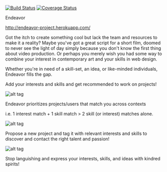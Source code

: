 [![Build Status](https://travis-ci.org/Mafooch/Endeavor.svg?branch=master)](https://travis-ci.org/Mafooch/Endeavor)
[![Coverage Status](https://coveralls.io/repos/Mafooch/Endeavor/badge.png)](https://coveralls.io/r/Mafooch/Endeavor)

Endeavor

http://endeavor-project.herokuapp.com/

Got the itch to create something cool but lack the team and resources to make
it a reality? Maybe you've got a great script for a short film, doomed to never
see the light of day simply because you don't know the first thing about video
production. Or perhaps you merely wish you had some way to combine your interest
in contemporary art and your skills in web design.

Whether you're in need of a skill-set, an idea, or like-minded individuals,
Endeavor fills the gap.

Add your interests and skills and get recommended to work on projects!

![alt tag](http://i.imgur.com/lwu8fjQ.jpg)

Endeavor prioritizes projects/users that match you across contexts

i.e. 1 interest match + 1 skill match > 2 skill (or interest) matches alone.

![alt tag](http://i.imgur.com/aaHsM9o.jpg)

Propose a new project and tag it with relevant interests and skills to discover
and contact the right talent and passion!

![alt tag](http://i.imgur.com/ntTchfv.jpg)

Stop languishing and express your interests, skills, and ideas with kindred
spirits!
